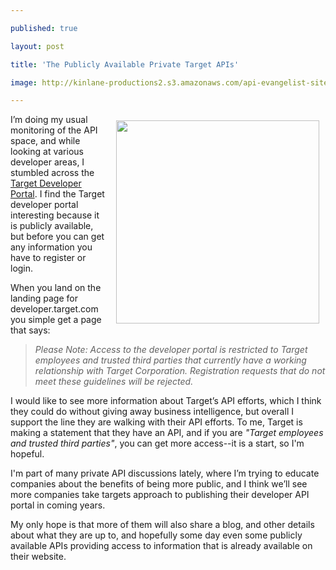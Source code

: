 ---
published: true
layout: post
title: 'The Publicly Available Private Target APIs'
image: http://kinlane-productions2.s3.amazonaws.com/api-evangelist-site/blog/developer-target-com-portal.png
---

<p><a href="https://developer.target.com/"><img style="padding: 10px;" src="https://kinlane-productions2.s3.amazonaws.com/api-evangelist-site/blog/developer-target-com-portal.png" alt="" width="325" align="right" /></a>
<p>I&rsquo;m doing my usual monitoring of the API space, and while looking at various developer areas, I stumbled across the <a href="https://developer.target.com/">Target Developer Portal</a>. I find the Target developer portal interesting because it is publicly available, but before you can get any information you have to register or login.
<p>When you land on the landing page for developer.target.com you simple get a page that says:
<blockquote><em>Please Note: Access to the developer portal is restricted to Target employees and trusted third parties that currently have a working relationship with Target Corporation. Registration requests that do not meet these guidelines will be rejected.</em></blockquote>
<p>I would like to see more information about Target&rsquo;s API efforts, which I think they could do without giving away business intelligence, but overall I support the line they are walking with their API efforts. To me, Target is making a statement that they have an API, and if you are <em>"Target employees and trusted third parties"</em>, you can get more access--it is a start, so I'm hopeful.
<p>I'm part of many private API discussions lately, where I&rsquo;m trying to educate companies about the benefits of being more public, and I think we&rsquo;ll see more companies take targets approach to publishing their developer API portal in coming years.
<p>My only hope is that more of them will also share a blog, and other details about what they are up to, and hopefully some day even some publicly available APIs providing access to information that is already available on their website.


